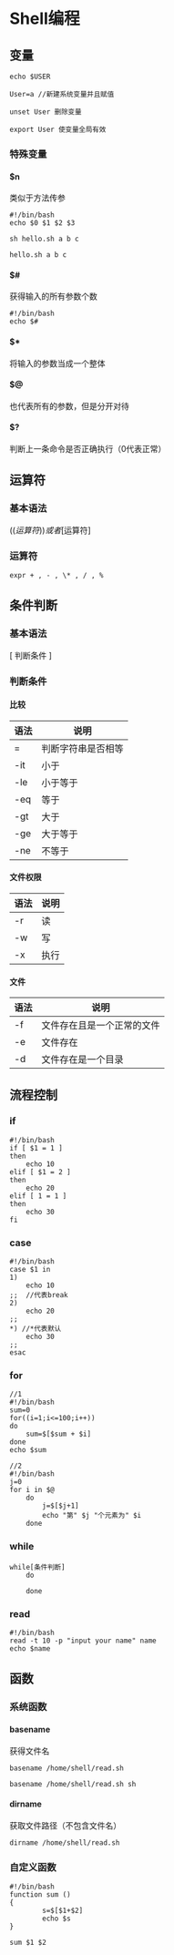 # Shell编程

## 变量

```shell
echo $USER

User=a //新建系统变量并且赋值

unset User 删除变量

export User 使变量全局有效
```

### 特殊变量

#### $n 

类似于方法传参

```shell
#!/bin/bash
echo $0 $1 $2 $3

sh hello.sh a b c 

hello.sh a b c 
```

#### $#

获得输入的所有参数个数

```
#!/bin/bash
echo $#
```

#### $*

将输入的参数当成一个整体

#### $@

也代表所有的参数，但是分开对待

#### $?

判断上一条命令是否正确执行（0代表正常）

## 运算符

### 基本语法

$((运算符))或者$[运算符]

### 运算符

```
expr + , - , \* , / , %
```

## 条件判断

### 基本语法

[ 判断条件 ]

### 判断条件

#### 比较

| 语法 | 说明               |
| ---- | ------------------ |
| =    | 判断字符串是否相等 |
| -it  | 小于               |
| -le  | 小于等于           |
| -eq  | 等于               |
| -gt  | 大于               |
| -ge  | 大于等于           |
| -ne  | 不等于             |

#### 文件权限

| 语法 | 说明 |
| ---- | ---- |
| -r   | 读   |
| -w   | 写   |
| -x   | 执行 |

#### 文件

| 语法 | 说明                       |
| ---- | -------------------------- |
| -f   | 文件存在且是一个正常的文件 |
| -e   | 文件存在                   |
| -d   | 文件存在是一个目录         |

## 流程控制

### if

```shell
#!/bin/bash
if [ $1 = 1 ]
then
	echo 10
elif [ $1 = 2 ]
then
	echo 20
elif [ 1 = 1 ]
then
	echo 30
fi
```

### case

```shell
#!/bin/bash
case $1 in
1)
	echo 10
;;  //代表break
2)
	echo 20
;;
*) //*代表默认
	echo 30
;; 
esac
```

### for

```shell
//1
#!/bin/bash
sum=0
for((i=1;i<=100;i++))
do
	sum=$[$sum + $i]
done
echo $sum

//2
#!/bin/bash
j=0
for i in $@
	do
		j=$[$j+1]
		echo "第" $j "个元素为" $i
	done
```

### while

```shell
while[条件判断]
	do
		
	done
```

### read

```shell
#!/bin/bash
read -t 10 -p "input your name" name 
echo $name
```

## 函数

### 系统函数

#### basename

获得文件名

```shell
basename /home/shell/read.sh

basename /home/shell/read.sh sh
```

#### dirname

获取文件路径（不包含文件名）

```shell
dirname /home/shell/read.sh
```

### 自定义函数

```shell
#!/bin/bash
function sum ()
{
        s=$[$1+$2]
        echo $s
}

sum $1 $2
```

